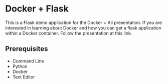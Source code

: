 # Docker + Flask
This is a Flask demo application for the Docker + All presentation. If you are
interested in learning about Docker and how you can get a flask application within a Docker container.
Follow the presentation at this link.

## Prerequisites
* Command Line
* Python
* Docker
* Text Editor